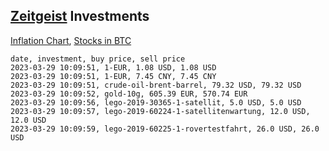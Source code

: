 ## [Zeitgeist](index.html) Investments

[Inflation Chart](https://inflationchart.com),
[Stocks in BTC](https://stonksinbtc.xyz/)

```
date, investment, buy price, sell price
2023-03-29 10:09:51, 1-EUR, 1.08 USD, 1.08 USD
2023-03-29 10:09:51, 1-EUR, 7.45 CNY, 7.45 CNY
2023-03-29 10:09:51, crude-oil-brent-barrel, 79.32 USD, 79.32 USD
2023-03-29 10:09:52, gold-10g, 605.39 EUR, 570.74 EUR
2023-03-29 10:09:56, lego-2019-30365-1-satellit, 5.0 USD, 5.0 USD
2023-03-29 10:09:57, lego-2019-60224-1-satellitenwartung, 12.0 USD, 12.0 USD
2023-03-29 10:09:59, lego-2019-60225-1-rovertestfahrt, 26.0 USD, 26.0 USD
```

